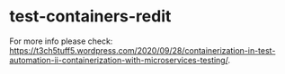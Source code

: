 # test-containers-redit

For more info please check: https://t3ch5tuff5.wordpress.com/2020/09/28/containerization-in-test-automation-ii-containerization-with-microservices-testing/.

